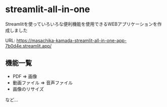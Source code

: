 # streamlit-all-in-one

Streamlitを使っていろいろな便利機能を使用できるWEBアプリケーションを作成しました

URL: https://masachika-kamada-streamlit-all-in-one-app-7b0d4e.streamlit.app/

## 機能一覧

- PDF ⇒ 画像
- 動画ファイル ⇒ 音声ファイル
- 画像のリサイズ

など…
